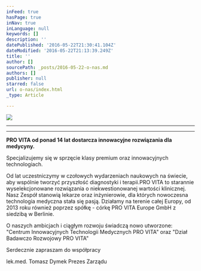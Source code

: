 ```yaml
---
inFeed: true
hasPage: true
inNav: true
inLanguage: null
keywords: []
description: ''
datePublished: '2016-05-22T21:30:41.104Z'
dateModified: '2016-05-22T21:13:39.249Z'
title: ''
author: []
sourcePath: _posts/2016-05-22-o-nas.md
authors: []
publisher: null
starred: false
url: o-nas/index.html
_type: Article

---
```

![](https://the-grid-user-content.s3-us-west-2.amazonaws.com/148b5d3c-54a3-4cdd-be30-57cc656c9ebd.png)

****

****

**PRO VITA od ponad 14 lat dostarcza innowacyjne rozwiązania dla medycyny.**

Specjalizujemy się w sprzęcie klasy premium oraz innowacyjnych technologiach.

Od lat uczestniczymy w czołowych wydarzeniach naukowych na świecie, aby wspólnie tworzyć przyszłość diagnostyki i terapii.PRO VITA to starannie wyselekcjonowane rozwiązania o niekwestionowanej wartości klinicznej. Nasz Zespół stanowią lekarze oraz inżynierowie, dla których nowoczesna technologia medyczna stała się pasją. Działamy na terenie całej Europy, od 2013 roku również poprzez spółkę - córkę PRO VITA Europe GmbH z siedzibą w Berlinie.

O naszych ambicjach i ciągłym rozwoju świadczą nowo utworzone:  
"Centrum Innowacyjnych Technologii Medycznych PRO VITA" oraz "Dział Badawczo Rozwojowy PRO VITA" 

Serdecznie zapraszam do współpracy 

lek.med. Tomasz Dymek Prezes Zarządu